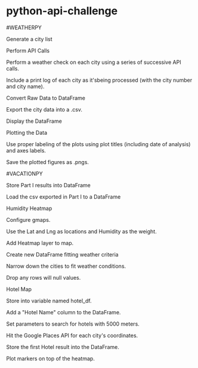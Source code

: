 # python-api-challenge
#WEATHERPY

Generate a city list

Perform API Calls

Perform a weather check on each city using a series of successive API calls.

Include a print log of each city as it'sbeing processed (with the city number and city name).

Convert Raw Data to DataFrame

Export the city data into a .csv.

Display the DataFrame

Plotting the Data

Use proper labeling of the plots using plot titles (including date of analysis) and axes labels.

Save the plotted figures as .pngs.


#VACATIONPY

Store Part I results into DataFrame

Load the csv exported in Part I to a DataFrame

Humidity Heatmap

Configure gmaps.

Use the Lat and Lng as locations and Humidity as the weight.

Add Heatmap layer to map.

Create new DataFrame fitting weather criteria

Narrow down the cities to fit weather conditions.

Drop any rows will null values.

Hotel Map

Store into variable named hotel_df.

Add a "Hotel Name" column to the DataFrame.

Set parameters to search for hotels with 5000 meters.

Hit the Google Places API for each city's coordinates.

Store the first Hotel result into the DataFrame.

Plot markers on top of the heatmap.
